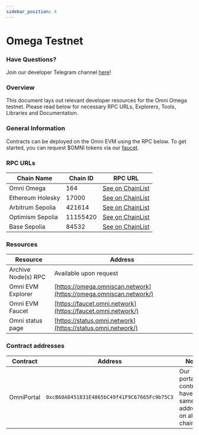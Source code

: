 ```yaml
---
sidebar_position: 4
---
```


# Omega Testnet

### Have Questions?

Join our developer Telegram channel [here](https://t.me/+zDWsRVjLXzZkOTIx)!

### Overview

This document lays out relevant developer resources for the Omni Omega testnet. Please read below for necessary RPC URLs, Explorers, Tools, Libraries and Documentation.


### General Information

Contracts can be deployed on the Omni EVM using the RPC below. To get started, you can request $OMNI tokens via our [faucet](https://faucet.omni.network/).


### RPC URLs

| **Chain Name** | **Chain ID** | RPC URL |
| --- | --- | --- |
| Omni Omega | 164 | [See on ChainList](https://chainlist.org/chain/164) |
| Ethereum Holesky | 17000 | [See on ChainList](https://chainlist.org/chain/17000) |
| Arbitrum Sepolia | 421614 | [See on ChainList](https://chainlist.org/chain/421614) |
| Optimism Sepolia | 11155420 | [See on ChainList](https://chainlist.org/chain/11155420) |
| Base Sepolia | 84532 | [See on ChainList](https://chainlist.org/chain/84532) |

### Resources

| **Resource** | **Address** |
| --- | --- |
| Archive Node(s) RPC | Available upon request |
| Omni EVM Explorer | [https://omega.omniscan.network](https://omega.omniscan.network/) |
| Omni EVM Faucet | [https://faucet.omni.network](https://faucet.omni.network/) |
| Omni status page | [https://status.omni.network](https://status.omni.network/) |


### Contract addresses

| Contract | Address | Note |
| --- | --- | --- |
| OmniPortal | `0xcB60A0451831E4865bC49f41F9C67665Fc9b75C3` | Our portal contracts have the same address on all chains. |
